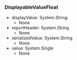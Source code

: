 ### DisplayableValueFloat
- displayValue: System.String
  - None
- reportHeader: System.String
  - None
- serializedValue: System.String
  - None
- value: System.Single
  - None
